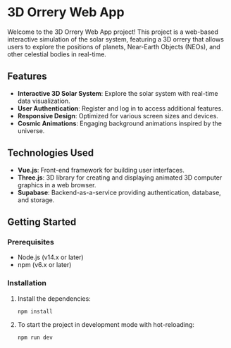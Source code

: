 # 3D Orrery Web App

Welcome to the 3D Orrery Web App project! This project is a web-based interactive simulation of the solar system, featuring a 3D orrery that allows users to explore the positions of planets, Near-Earth Objects (NEOs), and other celestial bodies in real-time.

## Features

- **Interactive 3D Solar System**: Explore the solar system with real-time data visualization.
- **User Authentication**: Register and log in to access additional features.
- **Responsive Design**: Optimized for various screen sizes and devices.
- **Cosmic Animations**: Engaging background animations inspired by the universe.

## Technologies Used

- **Vue.js**: Front-end framework for building user interfaces.
- **Three.js**: 3D library for creating and displaying animated 3D computer graphics in a web browser.
- **Supabase**: Backend-as-a-service providing authentication, database, and storage.

## Getting Started

### Prerequisites

- Node.js (v14.x or later)
- npm (v6.x or later)

### Installation

<!-- 1. Clone the repository:
    ```bash
    git clone https://github.com/yourusername/3d-orrery-web-app.git
    ```
2. Navigate to the project directory:
    ```bash
    cd 3d-orrery-web-app
    ``` -->
1. Install the dependencies:
    ```bash
    npm install
    ```

2. To start the project in development mode with hot-reloading:
    ```bash
    npm run dev
    ```
<!--     
### Running the Project

#### Development Mode

To start the project in development mode with hot-reloading:
```bash
npm run dev -->
